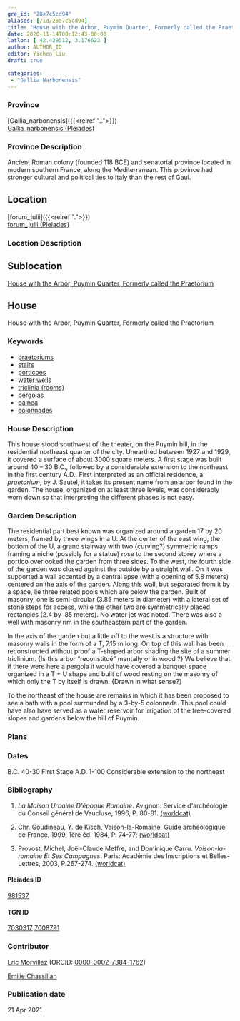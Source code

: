 ```yaml
---
gre_id: "28e7c5cd94"
aliases: [/id/28e7c5cd94]
title: "House with the Arbor, Puymin Quarter, Formerly called the Praetorium"
date: 2020-11-14T00:12:43-00:00
latlon: [ 42.439512, 3.176623 ]
author: AUTHOR_ID
editor: Yichen Liu
draft: true

categories:
 - "Gallia Narbonensis"
---
```


### Province

[Gallia_narbonensis]({{<relref "..">}}) \
[Gallia_narbonensis (Pleiades)](https://pleiades.stoa.org/places/981537)

### Province Description

Ancient Roman colony (founded 118 BCE) and senatorial province located in modern southern France, along the Mediterranean. This province had stronger cultural and political ties to Italy than the rest of Gaul.

## Location

[forum_julii]({{<relref ".">}}) \
[forum_julii (Pleiades)](https://pleiades.stoa.org/places/307416064)

### Location Description

<!--### Location Description-->

<!-- LEAVE THIS BLANK FOR NOW -->

## Sublocation

[House with the Arbor, Puymin Quarter, Formerly called the Praetorium](#)

<!--### Sublocation Description-->

<!-- DESCRIPTION -->

## House

House with the Arbor, Puymin Quarter, Formerly called the Praetorium



### Keywords
- [praetoriums](http://vocab.getty.edu/page/aat/300005636)
- [stairs](http://vocab.getty.edu/page/aat/300003228)
- [porticoes](http://vocab.getty.edu/page/aat/300004145)
- [water wells](http://vocab.getty.edu/page/aat/300152327)
- [triclinia (rooms)](http://vocab.getty.edu/page/aat/300004359)
- [pergolas](http://vocab.getty.edu/page/aat/300006783)
- [balnea](http://vocab.getty.edu/page/aat/300120377)
- [colonnades](http://vocab.getty.edu/page/aat/300002613)



### House Description

This house stood southwest of the theater, on the Puymin hill, in the residential northeast quarter of the city.  Unearthed between 1927 and 1929, it covered a surface of about 3000 square meters.  A first stage was built around 40 – 30 B.C., followed by a considerable extension to the northeast in the first century A.D.. First interpreted as an official residence, a *praetorium*, by J. Sautel, it takes its present name from an arbor found in the garden.  The house, organized on at least three levels, was considerably worn down so that interpreting the different phases is not easy.


### Garden Description

The residential part best known was organized around a garden 17 by 20 meters, framed by three wings in a U.  At the center of the east wing, the bottom of the U, a grand stairway with two {curving?) symmetric ramps framing a niche (possibly for a statue) rose to the second storey where a portico overlooked the garden from three sides.  To the west, the fourth side of the garden was closed against the outside by a straight wall.  On it was supported a wall accented by a central apse (with a opening of 5.8 meters) centered on the axis of the garden.  Along this wall, but separated from it by a space, lie three related pools which are below the garden.  Built of masonry, one is semi-circular (3.85 meters in diameter) with a lateral set of stone steps for access, while the other two are symmetrically placed rectangles (2.4 by .85 meters).  No water jet was noted.  There was also a well with masonry rim in the southeastern part of the garden.   

In the axis of the garden but a little off to the west is a structure with masonry walls in the form of a T, 7.15 m long.  On top of this wall has been reconstructed without proof a T-shaped arbor shading the site of a summer triclinium. {Is this arbor “reconstitué” mentally or in wood ?} We believe that if there were here a pergola it would have covered a banquet space organized in a T + U shape and built of wood  resting on the masonry of which only the T by itself is drawn. {Drawn in what sense?}

To the northeast of the house are remains in which it has been proposed to see a bath with a pool surrounded by a 3-by-5 colonnade.  This pool could have also have served as a water reservoir for irrigation of the tree-covered slopes and gardens below the hill of Puymin.






### Plans






### Dates
B.C. 40-30 First Stage
A.D. 1-100 Considerable extension to the northeast



### Bibliography

1. *La Maison Urbaine D'époque Romaine*. Avignon: Service d'archéologie du Conseil général de Vaucluse, 1996, P. 80-81. [(worldcat)](http://www.worldcat.org/oclc/717347715)

2. Chr.  Goudineau,  Y.  de  Kisch,  Vaison-la-Romaine,  Guide  archéologique  de  France,  1999,  1ère  éd. 1984,  P. 74-77; [(worldcat)](http://www.worldcat.org/oclc/807347615)

3. Provost, Michel, Joe͏̈l-Claude Meffre, and Dominique Carru. *Vaison-la-romaine Et Ses Campagnes*. Paris: Académie des Inscriptions et Belles-Lettres, 2003, P.267-274. [(worldcat)](http://www.worldcat.org/oclc/905795401)


#### Pleiades ID

[981537](https://pleiades.stoa.org/places/981537)

#### TGN ID

[7030317](http://vocab.getty.edu/page/tgn/7030317)
[7008791](http://vocab.getty.edu/page/tgn/7008791)

### Contributor

[Eric Morvillez](link) (ORCID: [0000-0002-7384-1762](https://orcid.org/0000-0002-7384-1762))

[Emilie Chassillan](link)
### Publication date


21 Apr 2021

<!--### Related articles-->

<!-- Links to other related articles. Leave blank for now -->